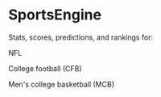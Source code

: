 # SportsEngine
Stats, scores, predictions, and rankings for:

  NFL
  
  College football (CFB)
  
  Men's college basketball (MCB)
